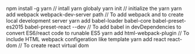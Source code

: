 npm install -g yarn // intall yarn globaly 
yarn init  // initialize the yarn
yarn add webpack webpack-dev-server path // To add webpack and to create local development server 
yarn add babel-loader babel-core babel-preset-es2015 babel-preset-react --dev // To add babel in devDependencies to convert ES6/react code to runable ES5
yarn add html-webpack-plugin // To include HTML webpack configeration like template 
yarn add react react-dom // To create react virtual dom 